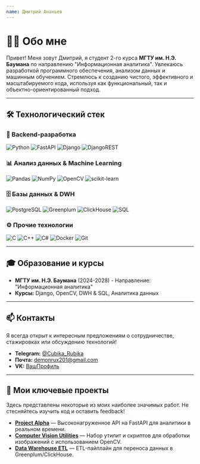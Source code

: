 ```yaml
---
name: Дмитрий Ананьев
---
```


# 👨‍💻 Обо мне

Привет! Меня зовут Дмитрий, я студент 2-го курса **МГТУ им. Н.Э. Баумана** по направлению "Информационная аналитика". Увлекаюсь разработкой программного обеспечения, анализом данных и машинным обучением. Стремлюсь к созданию чистого, эффективного и масштабируемого кода, используя как функциональный, так и объектно-ориентированный подход.

---

## 🛠 Технологический стек

### **🧪 Backend-разработка**
![Python](https://img.shields.io/badge/Python-3776AB?style=for-the-badge&logo=python&logoColor=white)
![FastAPI](https://img.shields.io/badge/FastAPI-009688?style=for-the-badge&logo=FastAPI&logoColor=white)
![Django](https://img.shields.io/badge/Django-092E20?style=for-the-badge&logo=django&logoColor=white)
![DjangoREST](https://img.shields.io/badge/Django%20REST-ff1709?style=for-the-badge&logo=django&logoColor=white)

### **📊 Анализ данных & Machine Learning**
![Pandas](https://img.shields.io/badge/Pandas-2C2D72?style=for-the-badge&logo=pandas&logoColor=white)
![NumPy](https://img.shields.io/badge/NumPy-013243?style=for-the-badge&logo=numpy&logoColor=white)
![OpenCV](https://img.shields.io/badge/OpenCV-5C3EE8?style=for-the-badge&logo=OpenCV&logoColor=white)
![scikit-learn](https://img.shields.io/badge/scikit--learn-F7931E?style=for-the-badge&logo=scikit-learn&logoColor=white)

### **🗄️ Базы данных & DWH**
![PostgreSQL](https://img.shields.io/badge/PostgreSQL-316192?style=for-the-badge&logo=postgresql&logoColor=white)
![Greenplum](https://img.shields.io/badge/Greenplum-00A98F?style=for-the-badge&logo=greenplum&logoColor=white)
![ClickHouse](https://img.shields.io/badge/ClickHouse-FFCC01?style=for-the-badge&logo=clickhouse&logoColor=black)
![SQL](https://img.shields.io/badge/SQL-4479A1?style=for-the-badge&logo=sql&logoColor=white)

### **⚙️ Прочие технологии**
![C](https://img.shields.io/badge/C-A8B9CC?style=for-the-badge&logo=c&logoColor=black)
![C++](https://img.shields.io/badge/C++-00599C?style=for-the-badge&logo=c%2B%2B&logoColor=white)
![C#](https://img.shields.io/badge/C%23-239120?style=for-the-badge&logo=c-sharp&logoColor=white)
![Docker](https://img.shields.io/badge/Docker-2496ED?style=for-the-badge&logo=docker&logoColor=white)
![Git](https://img.shields.io/badge/Git-F05032?style=for-the-badge&logo=git&logoColor=white)

---


## 🎓 Образование и курсы

*   **МГТУ им. Н.Э. Баумана** (2024-2028) - Направление: "Информационная аналитика"
*   **Курсы:** Django, OpenCV, DWH & SQL, Аналитика данных

---

## 📫 Контакты

Я всегда открыт к интересным предложениям о сотрудничестве, стажировках или обсуждению технологий!

*   **Telegram:** [@Cubika_Rubika](https://t.me/Cubika_Rubika) 
*   **Почта:** [demonrux201@gmail.com](mailto:your.email@example.com) 
*   **VK:** [ВашПрофиль](https://vk.com/ra_pa_pa_pam) 

---
## 🚀 Мои ключевые проекты

Здесь представлены некоторые из моих наиболее значимых работ. Не стесняйтесь изучить код и оставить feedback!

<!-- Это просто пример. Вы сможете добавить реальные проекты позже -->
*   [**Project Alpha**](https://github.com/DmitryYakovlev/project-alpha) — Высоконагруженное API на FastAPI для аналитики в реальном времени.
*   [**Computer Vision Utilities**](https://github.com/DmitryYakovlev/cv-utils) — Набор утилит и скриптов для обработки изображений с использованием OpenCV.
*   [**Data Warehouse ETL**](https://github.com/DmitryYakovlev/dw-etl) — ETL-пайплайн для переноса данных в Greenplum/ClickHouse.
